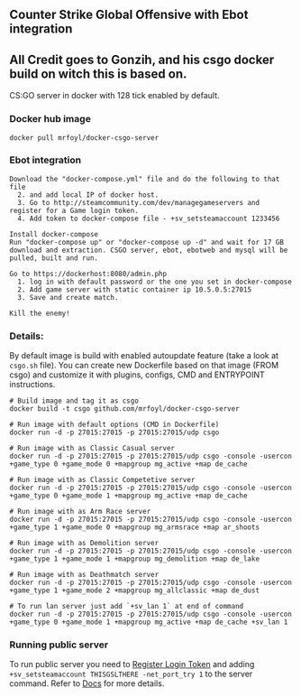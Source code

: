 ## Counter Strike Global Offensive with Ebot integration
## All Credit goes to Gonzih, and his csgo docker build on witch this is based on.

CS:GO server in docker with 128 tick enabled by default.

### Docker hub image

```shell
docker pull mrfoyl/docker-csgo-server
```
### Ebot integration

```shell
Download the "docker-compose.yml" file and do the following to that file
  2. and add local IP of docker host.
  3. Go to http://steamcommunity.com/dev/managegameservers and register for a Game login token.
  4. Add token to docker-compose file - +sv_setsteamaccount 1233456
  
Install docker-compose
Run "docker-compose up" or "docker-compose up -d" and wait for 17 GB download and extraction. CSGO server, ebot, ebotweb and mysql will be pulled, built and run.
  
Go to https://dockerhost:8080/admin.php
  1. log in with default password or the one you set in docker-compose
  2. Add game server with static container ip 10.5.0.5:27015
  3. Save and create match.
  
Kill the enemy!
```

### Details:
By default image is build with enabled autoupdate feature (take a look at `csgo.sh` file).
You can create new Dockerfile based on that image (FROM csgo) and customize it with plugins, configs, CMD and ENTRYPOINT instructions.

```shell
# Build image and tag it as csgo
docker build -t csgo github.com/mrfoyl/docker-csgo-server

# Run image with default options (CMD in Dockerfile)
docker run -d -p 27015:27015 -p 27015:27015/udp csgo

# Run image with as Classic Casual server
docker run -d -p 27015:27015 -p 27015:27015/udp csgo -console -usercon +game_type 0 +game_mode 0 +mapgroup mg_active +map de_cache

# Run image with as Classic Competetive server
docker run -d -p 27015:27015 -p 27015:27015/udp csgo -console -usercon +game_type 0 +game_mode 1 +mapgroup mg_active +map de_cache

# Run image with as Arm Race server
docker run -d -p 27015:27015 -p 27015:27015/udp csgo -console -usercon +game_type 1 +game_mode 0 +mapgroup mg_armsrace +map ar_shoots

# Run image with as Demolition server
docker run -d -p 27015:27015 -p 27015:27015/udp csgo -console -usercon +game_type 1 +game_mode 1 +mapgroup mg_demolition +map de_lake

# Run image with as Deathmatch server
docker run -d -p 27015:27015 -p 27015:27015/udp csgo -console -usercon +game_type 1 +game_mode 2 +mapgroup mg_allclassic +map de_dust

# To run lan server just add `+sv_lan 1` at end of command
docker run -d -p 27015:27015 -p 27015:27015/udp csgo -console -usercon +game_type 0 +game_mode 1 +mapgroup mg_active +map de_cache +sv_lan 1
```

### Running public server

To run public server you need to [Register Login Token](http://steamcommunity.com/dev/managegameservers) and adding `+sv_setsteamaccount THISGSLTHERE -net_port_try 1` to the server command.
Refer to [Docs](https://developer.valvesoftware.com/wiki/Counter-Strike:_Global_Offensive_Dedicated_Servers#Registering_Game_Server_Login_Token) for more details.
